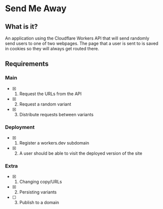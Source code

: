# Send Me Away

## What is it?

An application using the Cloudflare Workers API that will send randomly send users to one of two webpages. The page that a user is sent to is saved in cookies so they will always get routed there.

## Requirements

### Main
- [x] 1. Request the URLs from the API
- [x] 2. Request a random variant
- [x] 3. Distribute requests between variants

### Deployment
- [x] 1. Register a workers.dev subdomain
- [x] 2. A user should be able to visit the deployed version of the site

### Extra
- [x] 1. Changing copy/URLs
- [x] 2. Persisting variants
- [ ] 3. Publish to a domain
